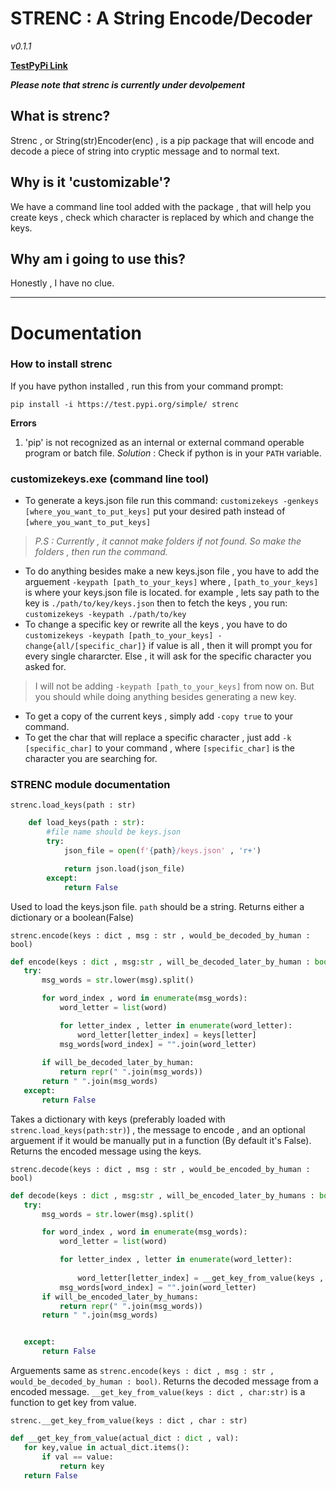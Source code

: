 # STRENC : A String Encode/Decoder

*v0.1.1*

[**TestPyPi Link**](https://test.pypi.org/project/strenc/)

***Please note that strenc is currently under devolpement***

## What is strenc?

Strenc , or String(str)Encoder(enc) , is a pip package that will encode and decode a piece of string into cryptic message and to normal text.

## Why is it 'customizable'?

We have a command line tool added with the package , that will help you create keys , check which character is replaced by which and change the keys.

## Why am i going to use this?
Honestly , I have no clue.

******

# Documentation
### How to install strenc
If you have python installed , run this from your command prompt:
```batch 
pip install -i https://test.pypi.org/simple/ strenc
```

**Errors**

1. 'pip' is not recognized as an internal or external command operable program or batch file.
*Solution* : Check if python is in your ```PATH``` variable.



### customizekeys.exe (command line tool)

- To generate a keys.json file run this command:
    ```customizekeys -genkeys [where_you_want_to_put_keys]```
put your desired path instead of ```[where_you_want_to_put_keys]```



>*P.S : Currently , it cannot make folders if not found. So make the folders , then run the command.*    
- To do anything besides make a new keys.json file , you have to add the arguement ```-keypath [path_to_your_keys]```
where , ```[path_to_your_keys]``` is where your keys.json file is located.
for example , lets say path to the key is ```./path/to/key/keys.json```
then to fetch the keys , you run:
    ```customizekeys -keypath ./path/to/key```
- To change a specific key or rewrite all the keys , you have to do ```customizekeys -keypath [path_to_your_keys] -change{all/[specific_char]}```
if value is all , then it will prompt you for every single chararcter. Else , it will ask for the specific character you asked for.
>I will not be adding ```-keypath [path_to_your_keys]``` from now on. But you should while doing anything besides generating a new key.
- To get a copy of the current keys , simply add ```-copy true``` to your command.
- To get the char that will replace a specific character , just add ```-k [specific_char]``` to your command , where ```[specific_char]``` is the character you are searching for.

### STRENC module documentation

```strenc.load_keys(path : str)```

```python
    def load_keys(path : str):
        #file name should be keys.json
        try:
            json_file = open(f'{path}/keys.json' , 'r+')

            return json.load(json_file)
        except:
            return False 
 ```
 Used to load the keys.json file. ```path``` should be a string. Returns either a dictionary or a boolean(False)

 ```strenc.encode(keys : dict , msg : str , would_be_decoded_by_human : bool) ```

 ```python
 def encode(keys : dict , msg:str , will_be_decoded_later_by_human : bool = False):
    try:
        msg_words = str.lower(msg).split()

        for word_index , word in enumerate(msg_words):
            word_letter = list(word)

            for letter_index , letter in enumerate(word_letter):
                word_letter[letter_index] = keys[letter]
            msg_words[word_index] = "".join(word_letter)
        
        if will_be_decoded_later_by_human:
            return repr(" ".join(msg_words))
        return " ".join(msg_words)        
    except:
        return False
 ```
 Takes a dictionary with keys (preferably loaded with ```strenc.load_keys(path:str)```) , the message to encode , and an optional arguement if it would be manually put in a function (By default it's False).
 Returns the encoded message using the keys.

 ```strenc.decode(keys : dict , msg : str , would_be_encoded_by_human : bool)```

 ```python
 def decode(keys : dict , msg:str , will_be_encoded_later_by_humans : bool = False):
    try:
        msg_words = str.lower(msg).split()

        for word_index , word in enumerate(msg_words):
            word_letter = list(word)

            for letter_index , letter in enumerate(word_letter):
                
                word_letter[letter_index] = __get_key_from_value(keys , letter)
            msg_words[word_index] = "".join(word_letter)
        if will_be_encoded_later_by_humans:
            return repr(" ".join(msg_words))
        return " ".join(msg_words)


    except:
        return False 

 ```
 Arguements same as ```strenc.encode(keys : dict , msg : str , would_be_decoded_by_human : bool)```. Returns the decoded message from a encoded message. ```__get_key_from_value(keys : dict , char:str)``` is a function to get key from value.


 ```strenc.__get_key_from_value(keys : dict , char : str)```

 ```python
 def __get_key_from_value(actual_dict : dict , val):
    for key,value in actual_dict.items():
        if val == value:
            return key
    return False                

 ```        
